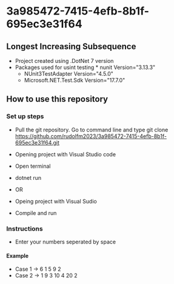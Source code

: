 # 3a985472-7415-4efb-8b1f-695ec3e31f64

<h2>Longest Increasing Subsequence</h2>

- Project created using .DotNet 7 version
- Packages used for usint testing \* nunit Version="3.13.3"
  - NUnit3TestAdapter Version="4.5.0"
  - Microsoft.NET.Test.Sdk Version="17.7.0"

<h2> How to use this repository </h2>

<h3> Set up steps </h3>

- Pull the git repository. Go to command line and type git clone https://github.com/rudolfm2023/3a985472-7415-4efb-8b1f-695ec3e31f64.git

- Opening project with Visual Studio code
- Open terminal
- dotnet run

- OR

- Opeing project with Visual Sudio
- Compile and run

<h3> Instructions </h3>

- Enter your numbers seperated by space

<h4> Example </h4>

- Case 1 -> 6 1 5 9 2
- Case 2 -> 1 9 3 10 4 20 2
